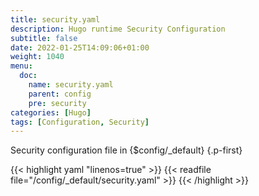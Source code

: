 ```yaml
---
title: security.yaml
description: Hugo runtime Security Configuration
subtitle: false
date: 2022-01-25T14:09:06+01:00 
weight: 1040
menu:
  doc:
    name: security.yaml
    parent: config
    pre: security
categories: [Hugo]
tags: [Configuration, Security]
---
```


Security configuration file in {$config/_default}
{.p-first} <!--more-->

{{< highlight yaml "linenos=true" >}}
{{< readfile file="/config/_default/security.yaml" >}}
{{< /highlight >}}
